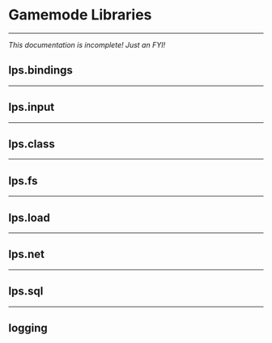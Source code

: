 # Gamemode Libraries
---

*This documentation is incomplete! Just an FYI!*

## lps.bindings
---

## lps.input
---

## lps.class
---

## lps.fs
---

## lps.load
---

## lps.net
---

## lps.sql
---

## logging


